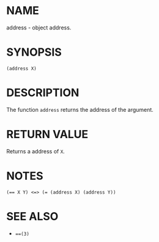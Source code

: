# NAME
address - object address.

# SYNOPSIS

    (address X)

# DESCRIPTION
The function `address` returns the address of the argument.

# RETURN VALUE
Returns a address of `X`.

# NOTES

    (== X Y) <=> (= (address X) (address Y))

# SEE ALSO
- `==(3)`
